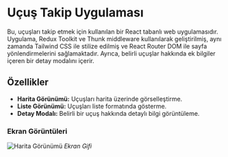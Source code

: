 # Uçuş Takip Uygulaması

Bu, uçuşları takip etmek için kullanılan bir React tabanlı web uygulamasıdır. Uygulama, Redux Toolkit ve Thunk middleware kullanılarak geliştirilmiş, aynı zamanda Tailwind CSS ile stilize edilmiş ve React Router DOM ile sayfa yönlendirmelerini sağlamaktadır. Ayrıca, belirli uçuşlar hakkında ek bilgiler içeren bir detay modalını içerir.



## Özellikler

- **Harita Görünümü:** Uçuşları harita üzerinde görselleştirme.
- **Liste Görünümü:** Uçuşları liste formatında gösterme.
- **Detay Modalı:** Belirli bir uçuş hakkında detaylı bilgi görüntüleme.

### Ekran Görüntüleri

![Harita Görünümü](ekranGifi.gif)
*Ekran Gifi*